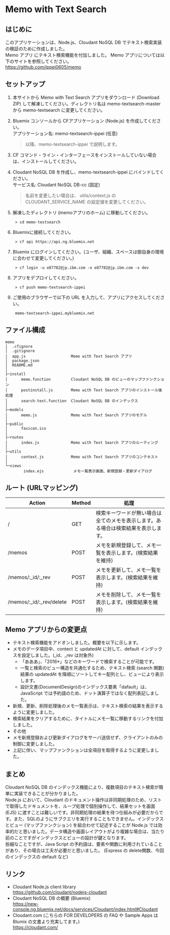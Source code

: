 # Memo with Text Search

## はじめに
このアプリケーションは、Node.js、Cloudant NoSQL DB でテキスト検索実装の検証のために作成しました。  
Memo アプリ にテキスト検索機能を付加しました。
Memo アプリについては以下のサイトを参照してください。  
<https://github.com/ippei0605/memo>


## セットアップ
1. 本サイトから Memo with Text Search アプリをダウンロード (Download ZIP) して解凍してください。ディレクトリ名は memo-textsearch-master から memo-textsearch に変更してください。

1. Bluemix コンソールから CFアプリケーション (Node.js) を作成してください。  
アプリケーション名: memo-textsearch-ippei (任意)  

    > 以降、memo-textsearch-ippei で説明します。


1. CF コマンド・ライン・インターフェースをインストールしていない場合は、インストールしてください。

1. Cloudant NoSQL DB を作成し、memo-textsearch-ippei にバインドしてください。  
サービス名: Cloudant NoSQL DB-cc (固定)  

    > 名前を変更したい場合は、 utils/context.js の CLOUDANT_SERVICE_NAME の設定値を変更してください。

1. 解凍したディレクトリ (memoアプリのホーム) に移動してください。

        > cd memo-testsearch

1. Bluemixに接続してください。

        > cf api https://api.ng.bluemix.net
    

1. Bluemix にログインしてください。(ユーザ、組織、スペースは御自身の環境に合わせて変更してください。)

        > cf login -u e87782@jp.ibm.com -o e87782@jp.ibm.com -s dev

1. アプリをデプロイしてください。

        > cf push memo-textsearch-ippei

1. ご使用のブラウザーで以下の URL を入力して、アプリにアクセスしてください。

        memo-textsearch-ippei.mybluemix.net


## ファイル構成
    memo
    │  .cfignore
    │  .gitignore
    │  app.js                    Memo with Text Search アプリ
    │  package.json
    │  README.md
    │  
    ├─install
    │      memo.function         Cloudant NoSQL DB のビューのマップファンクション
    │      postinstall.js        Memo with Text Search アプリのインストール後処理
    │      search-text.function  Cloudant NoSQL DB のインデックス
    │      
    ├─models
    │      memo.js               Memo with Text Search アプリのモデル
    │      
    ├─public
    │      favicon.ico
    │      
    ├─routes
    │      index.js              Memo with Text Search アプリのルーティング
    │      
    ├─utils
    │      context.js            Memo with Text Search アプリのコンテキスト
    │      
    └─views
            index.ejs             メモ一覧表示画面、新規登録・更新ダイアログ


## ルート (URLマッピング)
|Action|Method|処理|
|---|-----------|-----------|
|/|GET|検索キーワードが無い場合は全てのメモを表示します。ある場合は検索結果を表示します。|
|/memos|POST|メモを新規登録して、メモ一覧を表示します。(検索結果を維持)|
|/memos/:_id/:_rev|POST|メモを更新して、メモ一覧を表示します。(検索結果を維持)|
|/memos/:_id/:_rev/delete|POST|メモを削除して、メモ一覧を表示します。(検索結果を維持)|


## Memo アプリからの変更点
* テキスト検索機能をアドオンしました。概要を以下に示します。
 * メモのデータ項目中、contect と updatedAt に対して、default インデックスを設定しました。(_id、_rev は対象外)
     * 「あああ」、「2016*」などのキーワードで検索することが可能です。
     * 一覧と検索のビュー構造を共通化するため、テキスト検索 (search 関数) 結果の updatedAt を降順にソートしてキー配列とし、ビューにより表示します。
     * 設計文書(DocumentDesign)のインデックス要素「dafault」は、JavaScript では予約語のため、ドット演算子ではなく配列表記しました。
 * 新規、更新、削除処理後のメモ一覧表示は、テキスト検索の結果を表示するように変更しました。
 * 検索結果をクリアするために、タイトルにメモ一覧に移動するリンクを付加しました。
* その他
 * メモ新規登録および更新ダイアログをサーバ送信せず、クライアントのみの制御に変更しました。
 * 上記に伴い、マップファンクションは全項目を取得するように変更しました。


## まとめ
Cloudant NoSQL DB のインデックス機能により、複数項目のテキスト検索が簡単に実装できることが分かりました。  
Node.js において、Cloudant のドキュメント操作は非同期処理のため、リストで取得したドキュメントを、ループ処理で個別操作して、結果セットを画面  (EJS) に渡すことは難しいです。非同期処理の結果を待つ仕組みが必要だからです。また、SQLのようにサブクエリを実行することもできません。インデックスとビュー (マップファンクション) を組合わせて記述することが Node.js では効率的だと思いました。データ構造や画面レイアウトがより複雑な場合は、当たり前のことですがインデックスとビューの設計が鍵となります。  
些細なことですが、Java Script の予約語は、要素や関数に利用されていることがあり、その場合は工夫が必要だと思いました。 (Express の delete関数、今回のインデックスの default など)

## リンク
* Cloudant Node.js client library  
<https://github.com/cloudant/nodejs-cloudant>
* Cloudant NoSQL DB の概要 (Bluemix)  
<https://new-console.ng.bluemix.net/docs/services/Cloudant/index.html#Cloudant>
* Cloudant.com (こちらの FOR DEVELOPERS の FAQ や Sample Apps は Blumix の文書より充実してます。)  
<https://cloudant.com/>
